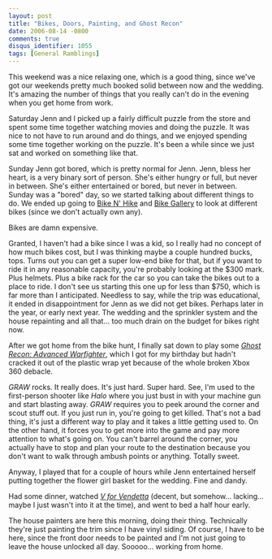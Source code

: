 ```yaml
---
layout: post
title: "Bikes, Doors, Painting, and Ghost Recon"
date: 2006-08-14 -0800
comments: true
disqus_identifier: 1055
tags: [General Ramblings]
---
```

This weekend was a nice relaxing one, which is a good thing, since we've
got our weekends pretty much booked solid between now and the wedding.
It's amazing the number of things that you really can't do in the
evening when you get home from work.
 
 Saturday Jenn and I picked up a fairly difficult puzzle from the store
and spent some time together watching movies and doing the puzzle. It
was nice to not have to run around and do things, and we enjoyed
spending some time together working on the puzzle. It's been a while
since we just sat and worked on something like that.
 
 Sunday Jenn got bored, which is pretty normal for Jenn. Jenn, bless her
heart, is a very binary sort of person. She's either hungry or full, but
never in between. She's either entertained or bored, but never in
between. Sunday was a "bored" day, so we started talking about different
things to do. We ended up going to [Bike N' Hike](http://bikenhike.com)
and [Bike Gallery](http://www.bikegallery.com) to look at different
bikes (since we don't actually own any).
 
 Bikes are damn expensive.
 
 Granted, I haven't had a bike since I was a kid, so I really had no
concept of how much bikes cost, but I was thinking maybe a couple
hundred bucks, tops. Turns out you can get a super low-end bike for
that, but if you want to ride it in any reasonable capacity, you're
probably looking at the \$300 mark. Plus helmets. Plus a bike rack for
the car so you can take the bikes out to a place to ride. I don't see us
starting this one up for less than \$750, which is far more than I
anticipated. Needless to say, while the trip was educational, it ended
in disappointment for Jenn as we did not get bikes. Perhaps later in the
year, or early next year. The wedding and the sprinkler system and the
house repainting and all that... too much drain on the budget for bikes
right now.
 
 After we got home from the bike hunt, I finally sat down to play some
[*Ghost Recon: Advanced
Warfighter*](http://www.amazon.com/exec/obidos/ASIN/B000A0EFJW/mhsvortex),
which I got for my birthday but hadn't cracked it out of the plastic
wrap yet because of the whole broken Xbox 360 debacle.
 
 *GRAW* rocks. It really does. It's just hard. Super hard. See, I'm used
to the first-person shooter like *Halo* where you just bust in with your
machine gun and start blasting away. *GRAW* requires you to peek around
the corner and scout stuff out. If you just run in, you're going to get
killed. That's not a bad thing, it's just a different way to play and it
takes a little getting used to. On the other hand, it forces you to get
more into the game and pay more attention to what's going on. You can't
barrel around the corner, you actually have to stop and plan your route
to the destination because you don't want to walk through ambush points
or anything. Totally sweet.
 
 Anyway, I played that for a couple of hours while Jenn entertained
herself putting together the flower girl basket for the wedding. Fine
and dandy.
 
 Had some dinner, watched [*V for
Vendetta*](http://www.amazon.com/exec/obidos/ASIN/B000FS9FCQ/mhsvortex)
(decent, but somehow... lacking... maybe I just wasn't into it at the
time), and went to bed a half hour early.
 
 The house painters are here this morning, doing their thing.
Technically they're just painting the trim since I have vinyl siding. Of
course, I have to be here, since the front door needs to be painted and
I'm not just going to leave the house unlocked all day. Sooooo...
working from home.
